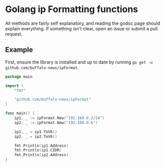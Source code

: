 # Golang ip Formatting functions

All methods are fairly self explanatory, and reading the godoc page should
explain everything. If something isn't clear, open an issue or submit
a pull request.

## Example

First, ensure the library is installed and up to date by running
`go get -u github.com/buffalo-news/ipFormat`.

```go
package main

import (
	"fmt"

	"github.com/buffalo-news/ipFormat"
)

func main() {
	ip1, _ := ipFormat.New("192.168.0.2/24")
	ip2, _ := ipFormat.New("192.168.0.6")

	ip1, _ = ip1.ToV6()
	ip2, _ = ip2.ToV6()

	fmt.Println(ip1.Address)
	fmt.Println(ip1.CIDR)
	fmt.Println(ip2.Address)
}
```
